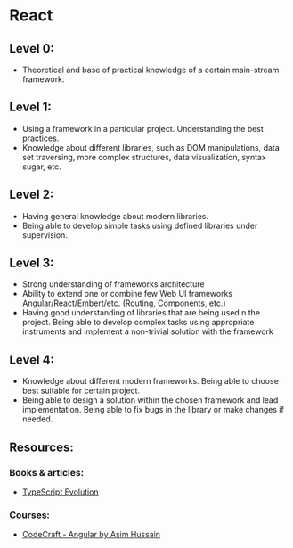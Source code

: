 # React

## Level 0:

* Theoretical and base of practical knowledge of a certain main-stream framework.

## Level 1:

* Using a framework in a particular project. Understanding the best practices.
* Knowledge about different libraries, such as DOM manipulations, data set traversing, more complex structures, data visualization, syntax sugar, etc.

## Level 2:

* Having general knowledge about modern libraries.
* Being able to develop simple tasks using defined libraries under supervision.

## Level 3:

* Strong understanding of frameworks architecture
* Ability to extend one or combine few Web UI frameworks Angular/React/Embert/etc. (Routing, Components, etc.)
* Having good understanding of libraries that are being used n the project. Being able to develop complex tasks using appropriate instruments and implement a non-trivial solution with the framework

## Level 4:

* Knowledge about different modern frameworks. Being able to choose best suitable for certain project.
* Being able to design a solution within the chosen framework and lead implementation. Being able to fix bugs in the library or make changes if needed.

## Resources:
 
### Books & articles:
 * [TypeScript Evolution](https://mariusschulz.com/blog/series/typescript-evolution)

### Courses:
* [CodeCraft - Angular by Asim Hussain](https://codecraft.tv/courses/angular)

